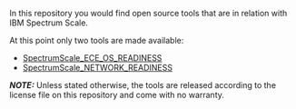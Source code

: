 In this repository you would find open source tools that are in relation with IBM Spectrum Scale.

At this point only two tools are made available:

 - [SpectrumScale_ECE_OS_READINESS](https://github.com/IBM/SpectrumScale_ECE_OS_READINESS)
 - [SpectrumScale_NETWORK_READINESS](https://github.com/IBM/SpectrumScale_NETWORK_READINESS)

 ***NOTE:*** Unless stated otherwise, the tools are released according to the license file on this repository and come with no warranty.
